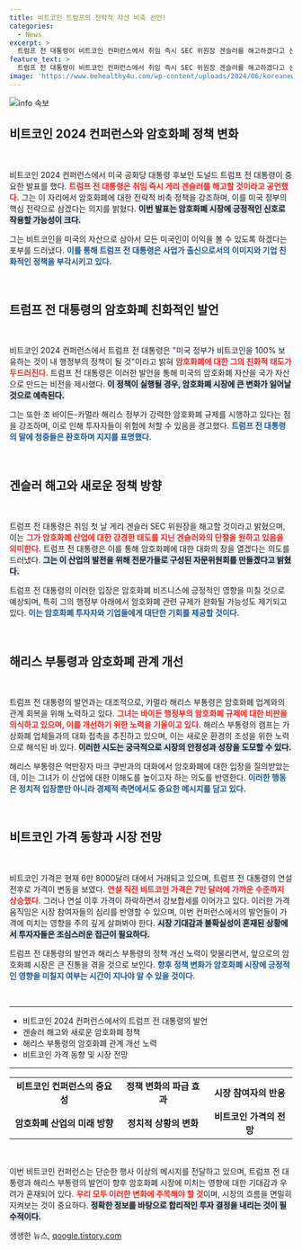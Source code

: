 ```yaml
---
title: 비트코인 트럼프의 전략적 자산 비축 선언!
categories:
  - News
excerpt: >
  트럼프 전 대통령이 비트코인 컨퍼런스에서 취임 즉시 SEC 위원장 겐슬러를 해고하겠다고 선언하며 암호화폐를 전략적으로 비축하겠다고 공언했다. 해리스 부통령도 암호화폐 업계와 관계 개선을 위한 접촉을 시도 중이다.
feature_text: >
  트럼프 전 대통령이 비트코인 컨퍼런스에서 취임 즉시 SEC 위원장 겐슬러를 해고하겠다고 선언하며 암호화폐를 전략적으로 비축하겠다고 공언했다. 해리스 부통령도 암호화폐 업계와 관계 개선을 위한 접촉을 시도 중이다.
image: 'https://www.behealthy4u.com/wp-content/uploads/2024/06/koreanews.jpg'
---
```


<p><img src="https://www.behealthy4u.com/wp-content/uploads/2024/06/koreanews.jpg" alt="info 속보" /></p>

<h2 data-ke-size="size26">비트코인 2024 컨퍼런스와 암호화폐 정책 변화</h2>

<p data-ke-size="size16">&nbsp;</p>

<p>비트코인 2024 컨퍼런스에서 미국 공화당 대통령 후보인 도널드 트럼프 전 대통령이 중요한 발표를 했다. <b><span style="color: #ee2323;">트럼프 전 대통령은 취임 즉시 게리 겐슬러를 해고할 것이라고 공언했다.</span></b> 그는 이 자리에서 암호화폐에 대한 전략적 비축 정책을 강조하며, 이를 미국 정부의 핵심 전략으로 삼겠다는 의지를 밝혔다. <b><span style="background-color: #21538527;">이번 발표는 암호화폐 시장에 긍정적인 신호로 작용할 가능성이 크다.</span></b> </p>

<p>그는 비트코인을 미국의 자산으로 삼아서 모든 미국인이 이익을 볼 수 있도록 하겠다는 포부를 드러냈다. <b><span style="color: #1a5490;">이를 통해 트럼프 전 대통령은 사업가 출신으로서의 이미지와 기업 친화적인 정책을 부각시키고 있다.</span></b></p>

<p data-ke-size="size16">&nbsp;</p>

<h2 data-ke-size="size26">트럼프 전 대통령의 암호화폐 친화적인 발언</h2>

<p data-ke-size="size16">&nbsp;</p>

<p>비트코인 2024 컨퍼런스에서 트럼프 전 대통령은 "미국 정부가 비트코인을 100% 보유하는 것이 내 행정부의 정책이 될 것"이라고 밝혀 <b><span style="color: #ee2323;">암호화폐에 대한 그의 친화적 태도가 두드러진다.</span></b> 트럼프 전 대통령은 이러한 발언을 통해 미국의 암호화폐 자산을 국가 자산으로 만드는 비전을 제시했다. <b><span style="background-color: #21538527;">이 정책이 실행될 경우, 암호화폐 시장에 큰 변화가 일어날 것으로 예측된다.</span></b></p>

<p>그는 또한 조 바이든-카멀라 해리스 정부가 강력한 암호화폐 규제를 시행하고 있다는 점을 강조하며, 이로 인해 투자자들이 위험에 처할 수 있음을 경고했다. <b><span style="color: #1a5490;">트럼프 전 대통령의 말에 청중들은 환호하며 지지를 표명했다.</span></b></p>

<p data-ke-size="size16">&nbsp;</p>

<h2 data-ke-size="size26">겐슬러 해고와 새로운 정책 방향</h2>

<p data-ke-size="size16">&nbsp;</p>

<p>트럼프 전 대통령은 취임 첫 날 게리 겐슬러 SEC 위원장을 해고할 것이라고 밝혔으며, 이는 <b><span style="color: #ee2323;">그가 암호화폐 산업에 대한 강경한 태도를 지닌 겐슬러와의 단절을 원하고 있음을 의미한다.</span></b> 트럼프 전 대통령은 이를 통해 암호화폐에 대한 대화의 장을 열겠다는 의도를 드러냈다. <b><span style="background-color: #21538527;">그는 이 산업의 발전을 위해 전문가들로 구성된 자문위원회를 만들겠다고 밝혔다.</span></b></p>

<p>트럼프 전 대통령의 이러한 입장은 암호화폐 비즈니스에 긍정적인 영향을 미칠 것으로 예상되며, 특히 그의 행정부 아래에서 암호화폐 관련 규제가 완화될 가능성도 제기되고 있다. <b><span style="color: #1a5490;">이는 암호화폐 투자자와 기업들에게 대단한 기회를 제공할 것이다.</span></b></p>

<p data-ke-size="size16">&nbsp;</p>

<h2 data-ke-size="size26">해리스 부통령과 암호화폐 관계 개선</h2>

<p data-ke-size="size16">&nbsp;</p>

<p>트럼프 전 대통령의 발언과는 대조적으로, 카멀라 해리스 부통령은 암호화폐 업계와의 관계 회복을 위해 노력하고 있다. <b><span style="color: #ee2323;">그녀는 바이든 행정부의 암호화폐 규제에 대한 비판을 의식하고 있으며, 이를 개선하기 위한 노력을 기울이고 있다.</span></b> 해리스 부통령의 캠프는 가상화폐 업체들과의 대화 접촉을 추진하고 있으며, 이는 새로운 환경의 조성을 위한 노력으로 해석된 바 있다. <b><span style="background-color: #21538527;">이러한 시도는 궁극적으로 시장의 안정성과 성장을 도모할 수 있다.</span></b> </p>

<p>해리스 부통령은 억만장자 마크 쿠반과의 대화에서 암호화폐에 대한 입장을 질의받았는데, 이는 그녀가 이 산업에 대한 이해도를 높이고자 하는 의도를 반영한다. <b><span style="color: #1a5490;">이러한 행동은 정치적 입장뿐만 아니라 경제적 측면에서도 중요한 메시지를 담고 있다.</span></b> </p>

<p data-ke-size="size16">&nbsp;</p>

<h2 data-ke-size="size26">비트코인 가격 동향과 시장 전망</h2>

<p data-ke-size="size16">&nbsp;</p>

<p>비트코인 가격은 현재 6만 8000달러 대에서 거래되고 있으며, 트럼프 전 대통령의 연설 전후로 가격이 변동을 보였다. <b><span style="color: #ee2323;">연설 직전 비트코인 가격은 7만 달러에 가까운 수준까지 상승했다.</span></b> 그러나 연설 이후 가격이 하락하면서 강보합세를 이어가고 있다. 이러한 가격 움직임은 시장 참여자들의 심리를 반영할 수 있으며, 이번 컨퍼런스에서의 발언들이 가격에 미치는 영향을 주의 깊게 살펴봐야 한다. <b><span style="background-color: #21538527;">시장 기대감과 불확실성이 혼재된 상황에서 투자자들은 조심스러운 접근이 필요하다.</span></b></p>

<p>트럼프 전 대통령의 발언과 해리스 부통령의 정책 개선 노력이 맞물리면서, 앞으로의 암호화폐 시장은 큰 진통을 겪을 것으로 보인다. <b><span style="color: #1a5490;">향후 정책 변화가 암호화폐 시장에 긍정적인 영향을 미칠지 여부는 시간이 지나야 알 수 있을 것이다.</span></b></p>

<p data-ke-size="size16">&nbsp;</p>

<hr>

<ul>
    <li>비트코인 2024 컨퍼런스에서의 트럼프 전 대통령의 발언</li>
    <li>겐슬러 해고와 새로운 암호화폐 정책</li>
    <li>해리스 부통령의 암호화폐 관계 개선 노력</li>
    <li>비트코인 가격 동향 및 시장 전망</li>
</ul>

<hr>

<table style="border-collapse: collapse; width: 100%;">
    <tbody>
        <tr>
            <td style="text-align: center; height: 17px;"><b>비트코인 컨퍼런스의 중요성</b></td>
            <td style="text-align: center; height: 17px;"><b>정책 변화의 파급 효과</b></td>
            <td style="text-align: center; height: 17px;"><b>시장 참여자의 반응</b></td>
        </tr>
        <tr>
            <td style="text-align: center; height: 17px;"><b>암호화폐 산업의 미래 방향</b></td>
            <td style="text-align: center; height: 17px;"><b>정치적 상황의 변화</b></td>
            <td style="text-align: center; height: 17px;"><b>비트코인 가격의 전망</b></td>
        </tr>
    </tbody>
</table> 

<p data-ke-size="size16">&nbsp;</p> 

<p>이번 비트코인 컨퍼런스는 단순한 행사 이상의 메시지를 전달하고 있으며, 트럼프 전 대통령과 해리스 부통령의 발언이 향후 암호화폐 시장에 미치는 영향에 대한 기대감과 우려가 혼재되어 있다. <b><span style="color: #ee2323;">우리 모두 이러한 변화에 주목해야 할 것</span></b>이며, 시장의 흐름을 면밀히 지켜보는 것이 중요하다. <b><span style="background-color: #21538527;">정확한 정보를 바탕으로 합리적인 투자 결정을 내리는 것이 필수적이다.</span></b> </p>
생생한 뉴스, <a href="https://qoogle.tistory.com" rel="dofollow">qoogle.tistory.com</a>


